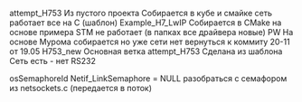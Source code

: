 attempt_H753                  Из пустого проекта Собирается в кубе и смайке  сеть работает все на  С  (шаблон)
Example_H7_LwIP               Собирается в CMake на основе примера STM не работает (в папках все драйвера новые)
PW                            На основе Мурома собирается но уже сети нет вернуться к коммиту 20-11 от 19.05
H753_new                      Основная ветка
attempt_H753                  Сделана из шаблона Сеть есть - нет RS232



osSemaphoreId Netif_LinkSemaphore = NULL  разобраться с семафором из netsockets.c  (передается в поток)

